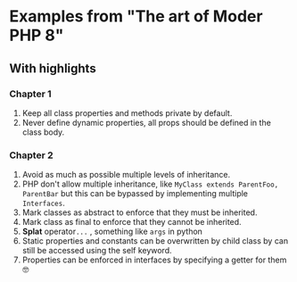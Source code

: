 # Examples from "The art of Moder PHP 8" #
## With highlights ##

### Chapter 1
1. Keep all class properties and methods private by default.
2. Never define dynamic properties, all props should be defined in the class body.

### Chapter 2
1. Avoid as much as possible multiple levels of inheritance.
2. PHP don't allow multiple inheritance, like `MyClass extends ParentFoo, ParentBar` but this can be bypassed by implementing multiple `Interfaces`.
3. Mark classes as abstract to enforce that they must be inherited.
4. Mark class as final to enforce that they cannot be inherited.
5. **Splat** operator`...` , something like `args` in python
6. Static properties and constants can be overwritten by child class by can still be accessed using the self keyword.
7. Properties can be enforced in interfaces by specifying a getter for them 🤓

